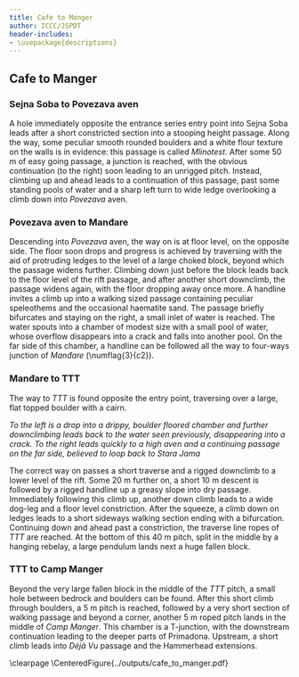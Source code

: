 ```yaml
---
title: Cafe to Manger
author: ICCC/JSPDT
header-includes:
- \usepackage{descriptions}
---
```


<!-- ### Sejna Soba to Knot Very Good
The route is described in A Primadona-Monatip round trip: follow instructions to reach Sejna Soba from the Primadona entrance. At Sejna Soba, the way on is to the right when facing the water chamber. A climb down into a dry, stooping height gallery is followed by a couple of minutes of easy caving to the top of a small $2m$ drop. This is rigged and a larger 5m drop swings into a short stooping height, scalloped passage. The take-off of Knot Very Good is at the far end of the passage. The pitch starts as an elongate rift and bells out where the drips come in. The 20m hang lands on a bouldery floor of a $10 \times 10$m chamber with many ways off. Water disappears in between boulders to Cattlegrid, while a muddy tube near the landing leads to The Stile. A larger passage reached by scrambling on a muddy shelf marks the start of the Smer0 gallery.

### Knot Very Good to Rokovo Brezno
 Opposite Smer0, a large, draughty gallery leads off, via several dry chambers with muddy floors to a traverse over a drop. On the right hand wall, water comes in noisily from an aven above, cascading down Quantum State pitch. Traversing over the pitch head using the in-situ rope leads into an abandoned streamway rift.  The draughty passage continues past a $1^1/2$m drop onto a mud floor and develops as a sinuous dry rift which is best traversed near the bottom. At the next climb down, it is possible to climb to the roof of the passage and continue a traverse over the top of Rokovo Brezno. The way on is down a small climb to find the pitch head.

### Rokovo Brezno to the Hall of the Mountain King
 At the bottom of the clean 30m hang in a $9\times9$m circular shaft the start of Karstaway passage drops down several times to reach a small 4m drop into the Lunch Spot, where a small stream is joined. Upstream is a small 15m clean-washed aven with interesting mud sediments. Following the water downstream, walls come in to form a straight, tight rift, beyond which a waterfall joins the stream. At a larger water chamber, the passage is above the water in a small phreatic tube with clear scallops. Staying high and leaving the streamway leads to a series of scrambles over boulders along a white rift. The passage abruptly ends at the head of the Mighty Fine Indeed series of pitches (P20, P15, P43). The third pitch drops into the large Hall of the Mountain King chamber, a high, boulder strewn passage.

### Hall of the Mountain King to Upside Down Chamber
A scramble up a boulder slope on the far side of the chamber leads to a climb up into Colony, a horizontal passage, where a chilling draught is found again. In the passage, to the left and upwind is the start of What a Coincidence! passage while the way down through boulders, downwind, leads quickly to the head of the impressive Blue Danube pitch (P46). The pitch starts against the fault wall, and bells out 15m below, where a hanging rebelay provides a clean 30m hang down the $6x6m$ elegant shaft. Half-way through the descent, a swing lands on a steep mud-and-boulders slope reaching the centre of the impressive Upside Down Chamber ($20\times30\times40$m).

### Hall of the Mountain King to Ajdovščina
This begins as the upwind route labelled What a Coincidence! where, past a series of crawl connected muddy chambers, another constriction leads to a pitch head on the right-hand side. A traverse on the left gains the start of  a spacious phreatic passage with a vadose trench in the floor. This passage bends to the left, with an aven taking a trickle of water on the left. Further along, a Y-hang pitch drops into a larger chamber on top a very prominent large boulder in the centre. On the far side of the chamber another set of ropes allow the return journey via Ajdovščina and the TTT route. -->


## Cafe to Manger

### Sejna Soba to Povezava aven
A hole immediately opposite the entrance series entry point into Sejna Soba leads after a short constricted section into a stooping height passage.
Along the way, some peculiar smooth rounded boulders and a white flour texture on the walls is in evidence: this passage is called _Mlinotest_.
After some 50 m of easy going passage, a junction is reached, with the obvious continuation (to the right) soon leading to an unrigged pitch.
Instead, climbing up and ahead leads to a continuation of this passage, past some standing pools of water and a sharp left turn to wide ledge overlooking a climb down into _Povezava_ aven.


### Povezava aven to Manđare
Descending into _Povezava_ aven, the way on is at floor level, on the opposite side.
The floor soon drops and progress is achieved by traversing with the aid of protruding ledges to the level of a large choked block, beyond which the passage widens further.
Climbing down just before the block leads back to the floor level of the rift passage, and after another short downclimb, the passage widens again, with the floor dropping away once more.
A handline invites a climb up into a walking sized passage containing peculiar speleothems and the occasional haematite sand.
The passage briefly bifurcates and staying on the right, a small inlet of water is reached.
The water spouts into a chamber of modest size with a small pool of water, whose overflow disappears into a crack and falls into another pool.
On the far side of this chamber, a handline can be followed all the way to four-ways junction of _Manđare_ (\numflag{3}{c2}).

### Manđare to TTT

The way to _TTT_ is found opposite the entry point, traversing over a large, flat topped boulder with a cairn.

*To the left is a drop into a drippy, boulder floored chamber and further downclimbing leads back to the water seen previously, disappearing into a crack. To the right leads quickly to a high aven and a continuing passage on the far side, believed to loop back to Stara Jama*

The correct way on passes a short traverse  and a rigged downclimb to a lower level of the rift.
Some 20 m further on, a short 10 m descent is followed by a rigged handline up a greasy slope into dry passage.
Immediately following this climb up, another down climb leads to a wide dog-leg and a floor level constriction.
After the squeeze, a climb down on ledges leads to a short sideways walking section ending with a bifurcation.
Continuing down and ahead past a constriction, the traverse line ropes of _TTT_ are reached.
At the bottom of this 40 m pitch, split in the middle by a hanging rebelay, a large pendulum lands next a huge fallen block.

### TTT to Camp Manger

Beyond the very large fallen block in the middle of the _TTT_ pitch,  a small hole between bedrock and boulders can be found.
After this short climb through boulders, a 5 m pitch is reached, followed by a very short section of walking passage and beyond a corner, another 5 m roped pitch lands in the middle of _Camp Manger_.
This chamber is a T-junction, with the downstream continuation leading to the deeper parts of Primadona.
Upstream, a short climb leads into _Déjà Vu_ passage and the Hammerhead extensions.

\clearpage
\CenteredFigure{../outputs/cafe_to_manger.pdf}
